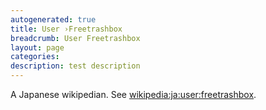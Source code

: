 ```yaml
---
autogenerated: true
title: User ›Freetrashbox
breadcrumb: User Freetrashbox
layout: page
categories: 
description: test description
---
```


A Japanese wikipedian. See [wikipedia:ja:user:freetrashbox](Wikipedia_ja_user_freetrashbox ).
